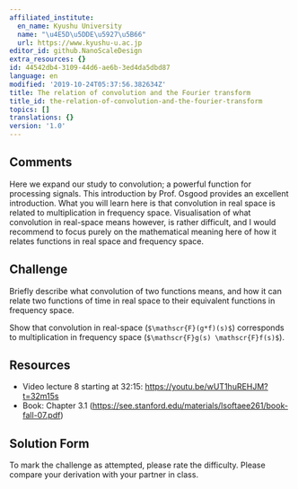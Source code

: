 ```yaml
---
affiliated_institute:
  en_name: Kyushu University
  name: "\u4E5D\u5DDE\u5927\u5B66"
  url: https://www.kyushu-u.ac.jp
editor_id: github.NanoScaleDesign
extra_resources: {}
id: 44542db4-3109-44d6-ae6b-3ed4da5dbd87
language: en
modified: '2019-10-24T05:37:56.382634Z'
title: The relation of convolution and the Fourier transform
title_id: the-relation-of-convolution-and-the-fourier-transform
topics: []
translations: {}
version: '1.0'
---
```


## Comments
Here we expand our study to convolution; a powerful function for processing signals. This introduction by Prof. Osgood provides an excellent introduction. What you will learn here is that convolution in real space is related to multiplication in frequency space. Visualisation of what convolution in real-space means however, is rather difficult, and I would recommend to focus purely on the mathematical meaning here of how it relates functions in real space and frequency space.


## Challenge
Briefly describe what convolution of two functions means, and how it can relate two functions of time in real space to their equivalent functions in frequency space.

Show that convolution in real-space (`$\mathscr{F}(g*f)(s)$`) corresponds to multiplication in frequency space (`$\mathscr{F}g(s) \mathscr{F}f(s)$`).


## Resources
- Video lecture 8 starting at 32:15: https://youtu.be/wUT1huREHJM?t=32m15s
- Book: Chapter 3.1 (https://see.stanford.edu/materials/lsoftaee261/book-fall-07.pdf)



## Solution Form
To mark the challenge as attempted, please rate the difficulty. Please compare your derivation with your partner in class.


